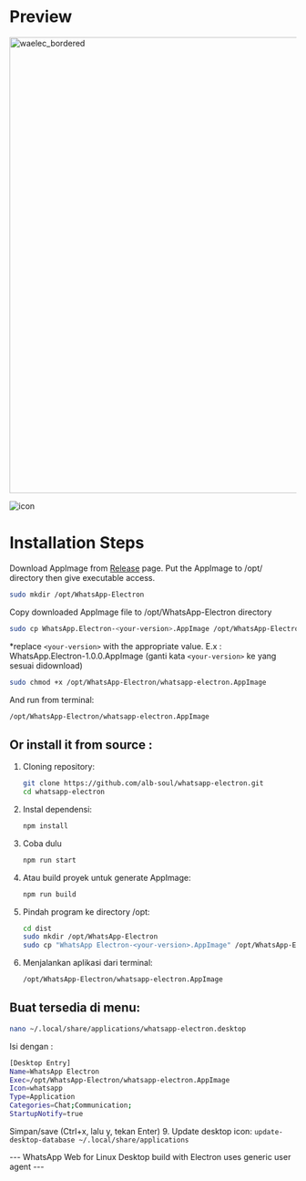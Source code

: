 # Preview
<img src="https://github.com/user-attachments/assets/a52d64be-0856-44dd-b6ae-b22a9b72ee44" alt="waelec_bordered" width="800" />

![icon](https://github.com/user-attachments/assets/5408334b-e694-4f58-925d-8bfef1b586e0)


# Installation Steps

Download AppImage from [Release](https://github.com/alb-soul/whatsapp-electron/releases) page.
Put the AppImage to /opt/ directory then give executable access.
```bash
sudo mkdir /opt/WhatsApp-Electron
```
Copy downloaded AppImage file to /opt/WhatsApp-Electron directory
```bash
sudo cp WhatsApp.Electron-<your-version>.AppImage /opt/WhatsApp-Electron/whatsapp-electron.AppImage
```
*replace ```<your-version>``` with the appropriate value. E.x : WhatsApp.Electron-1.0.0.AppImage (ganti kata ```<your-version>``` ke yang sesuai didownload)
```bash
sudo chmod +x /opt/WhatsApp-Electron/whatsapp-electron.AppImage
```
And run from terminal:
```bash
/opt/WhatsApp-Electron/whatsapp-electron.AppImage
```
## Or install it from source :

1. Cloning repository:
   ```bash
   git clone https://github.com/alb-soul/whatsapp-electron.git
   cd whatsapp-electron
1. Instal dependensi:
   ```bash
   npm install
3. Coba dulu
   ```bash
   npm run start
4. Atau build proyek untuk generate AppImage:
   ```bash
   npm run build
5. Pindah program ke directory /opt:
   ```bash
   cd dist
   sudo mkdir /opt/WhatsApp-Electron
   sudo cp "WhatsApp Electron-<your-version>.AppImage" /opt/WhatsApp-Electron/whatsapp-electron.AppImage
6. Menjalankan aplikasi dari terminal:
   ```bash
   /opt/WhatsApp-Electron/whatsapp-electron.AppImage
   ```
## Buat tersedia di menu:
   ```bash
   nano ~/.local/share/applications/whatsapp-electron.desktop
   ```
   Isi dengan :
   ```bash
   [Desktop Entry]
   Name=WhatsApp Electron
   Exec=/opt/WhatsApp-Electron/whatsapp-electron.AppImage
   Icon=whatsapp
   Type=Application
   Categories=Chat;Communication;
   StartupNotify=true
   ```
   Simpan/save (Ctrl+x, lalu y, tekan Enter)
9. Update desktop icon:
    ```
    update-desktop-database ~/.local/share/applications
    ```



--- WhatsApp Web for Linux Desktop build with Electron uses generic user agent ---
